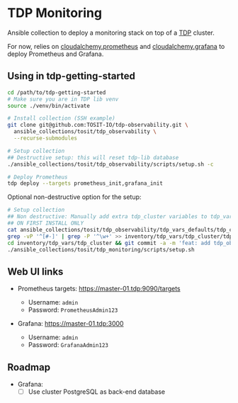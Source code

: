 # TDP Monitoring

Ansible collection to deploy a monitoring stack on top of a [TDP](https://github.com/TOSIT-IO/TDP) cluster.

For now, relies on [cloudalchemy.prometheus](https://github.com/cloudalchemy/ansible-prometheus) and [cloudalchemy.grafana](https://github.com/cloudalchemy/ansible-grafana) to deploy Prometheus and Grafana.

## Using in tdp-getting-started

```sh
cd /path/to/tdp-getting-started
# Make sure you are in TDP lib venv
source ./venv/bin/activate

# Install collection (SSH example)
git clone git@github.com:TOSIT-IO/tdp-observability.git \
  ansible_collections/tosit/tdp_observability \
  --recurse-submodules

# Setup collection
## Destructive setup: this will reset tdp-lib database
./ansible_collections/tosit/tdp_observability/scripts/setup.sh -c

# Deploy Prometheus
tdp deploy --targets prometheus_init,grafana_init
```

Optional non-destructive option for the setup:

```sh
# Setup collection
## Non destructive: Manually add extra tdp_cluster variables to tdp_vars
## ON FIRST INSTALL ONLY
cat ansible_collections/tosit/tdp_observability/tdp_vars_defaults/tdp_cluster/tdp_cluster.yml |
grep -vP '^[#-]' | grep -P '^\w+' >> inventory/tdp_vars/tdp_cluster/tdp_cluster.yml
cd inventory/tdp_vars/tdp_cluster && git commit -a -m 'feat: add tdp_observability vars' && cd -
./ansible_collections/tosit/tdp_monitoring/scripts/setup.sh
```

## Web UI links

- Prometheus targets: https://master-01.tdp:9090/targets

  - Username: `admin`
  - Password: `PrometheusAdmin123`

- Grafana: https://master-01.tdp:3000
  - Username: `admin`
  - Password: `GrafanaAdmin123`

## Roadmap

- Grafana:
  - [ ] Use cluster PostgreSQL as back-end database
